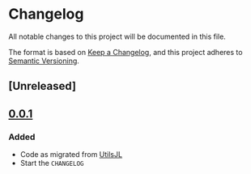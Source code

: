 # Changelog

All notable changes to this project will be documented in this file.

The format is based on [Keep a Changelog](https://keepachangelog.com/en/1.0.0/),
and this project adheres to [Semantic Versioning](https://semver.org/spec/v2.0.0.html).

## [Unreleased]

## [0.0.1]

### Added

- Code as migrated from [UtilsJL]
- Start the `CHANGELOG`

<!-- LINKS -->
[SimulationUtils]: https://github.com/josePereiro/SimulationUtils
[0.0.1]: https://github.com/josePereiro/SimulationUtils/releases/tag/v0.0.1
[UtilsJL]: https://github.com/josePereiro/UtilsJL/releases/tag/v0.8.3